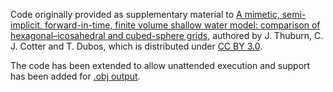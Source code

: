 Code originally provided as supplementary material to [A mimetic, semi-implicit, forward-in-time, finite volume shallow water model: comparison of hexagonal–icosahedral and cubed-sphere grids](http://dx.doi.org/10.5194/gmd-7-909-2014), authored by J. Thuburn, C. J. Cotter and T. Dubos, which is distributed under [CC BY 3.0](https://creativecommons.org/licenses/by/3.0/).

The code has been extended to allow unattended execution and support has been added for [.obj output](https://en.wikipedia.org/wiki/Wavefront_.obj_file).
